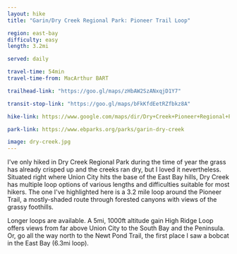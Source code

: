 ```yaml
---
layout: hike
title: "Garin/Dry Creek Regional Park: Pioneer Trail Loop"

region: east-bay
difficulty: easy
length: 3.2mi

served: daily

travel-time: 54min
travel-time-from: MacArthur BART

trailhead-link: "https://goo.gl/maps/zHbAW2SzANxqjD1Y7"

transit-stop-link: "https://goo.gl/maps/bFkKfdEetRZfbkz8A"

hike-link: https://www.google.com/maps/dir/Dry+Creek+Pioneer+Regional+Park:+Dry+Creek+Staging+Area/37.6191349,-122.0093216/37.6171913,-122.019004/Dry+Creek+Staging+Area,+May+Road,+Union+City,+CA/@37.615459,-122.0178321,1820m/data=!3m1!1e3!4m16!4m15!1m5!1m1!1s0x808f956b24dcd4a5:0x12bee43743399afc!2m2!1d-122.0178945!2d37.6074311!1m0!1m0!1m5!1m1!1s0x808f956b24dcd4a5:0x12bee43743399afc!2m2!1d-122.0178945!2d37.6074311!3e2

park-link: https://www.ebparks.org/parks/garin-dry-creek

image: dry-creek.jpg
---
```


I've only hiked in Dry Creek Regional Park during the time of year the grass has already crisped up and the creeks ran dry, but I loved it nevertheless. Situated right where Union City hits the base of the East Bay hills, Dry Creek has multiple loop options of various lengths and difficulties suitable for most hikers. The one I've highlighted here is a 3.2 mile loop around the Pioneer Trail, a mostly-shaded route through forested canyons with views of the grassy foothills.

Longer loops are available. A 5mi, 1000ft altitude gain High Ridge Loop offers views from far above Union City to the South Bay and the Peninsula. Or, go all the way north to the Newt Pond Trail, the first place I saw a bobcat in the East Bay (6.3mi loop). 